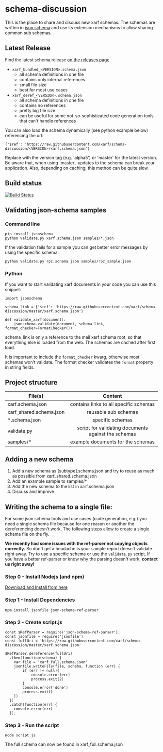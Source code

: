 # schema-discussion
This is the place to share and discuss new xarf schemas.
The schemas are written in [json schema](http://json-schema.org/) and use its extension mechanisms to allow sharing common sub schemas.

## Latest Release
Find the latest schema release [on the releases page](https://github.com/xarf/schema-discussion/releases).

* `xarf_bundled_<VERSION>.schema.json`
  * all schema definitions in one file
  * contains only internal references
  * small file size
  * best for most use cases
* `xarf_deref_<VERSION>.schema.json`
  * all schema definitions in one file
  * contains no references
  * pretty big file size
  * can be useful for some not-so-sophisticated code generation tools that can't handle references

You can also load the schema dynamically (see python example below) referencing the url:

```
{'$ref': 'https://raw.githubusercontent.com/xarf/schema-discussion/<VERSION>/xarf.schema.json'}
```

Replace <VERSION> with the version tag (e.g. 'alpha5') or 'master' for the latest version. Be aware that, when using 'master', updates to the schema can break your application. Also, depending on caching, this method
can be quite slow.

## Build status
[![Build Status](https://travis-ci.org/xarf/schema-discussion.svg?branch=master)](https://travis-ci.org/xarf/schema-discussion)

## Validating json-schema samples

### Command line

```
pip install jsonschema
python validate.py xarf.schema.json samples/*.json
```

If the validation fails for a sample you can get better error messages by using the specific schema:

```
python validate.py rpz.schema.json samples/rpz_sample.json
```

### Python

If you want to start validating xarf documents in your code you can use this snippet:

```
import jsonschema

schema_link = {'$ref': 'https://raw.githubusercontent.com/xarf/schema-discussion/master/xarf.schema.json'}

def validate_xarf(document):
    jsonschema.validate(document, schema_link, format_checker=FormatChecker())
```

schema_link is only a reference to the mail xarf schema root, so that everything else is loaded from the web. The schemas are cached after first load.

It is important to include the `format_checker` kwarg, otherwise most schemas won't validate. The format checker validates the `format` property in string fields. 


## Project structure

| File(s)                 | Content                                             |
| ----------------------- |:---------------------------------------------------:|
| xarf.schema.json        | contains links to all specific schemas              |
| xarf_shared.schema.json | reusable sub schemas                                |
| *.schema.json           | specific schemas                                    |
| validate.py             | script for validating documents against the schemas |
| samples/*               | example documents for the schemas                   |

## Adding a new schema

1. Add a new schema as [subtype].schema.json and try to reuse as much as possible from xarf_shared.schema.json
2. Add an example sample to samples/*
3. Add the new schema to the list in xarf.schema.json
4. Discuss and improve

## Writing the schema to a single file:

For some json schema tools and use cases (code generation, e.g.) you need a single schema file because for one reason or another the dereferencing doesn't work. The following steps allow to create a single schema file on the fly.

__We recently had some issues with the ref-parser not copying objects correctly.__ 
So don't get a headache is your sample report doesn't validate right away. 
Try to use a specific schema or use the `validate.py` script.
If you have a better ref-parser or know why the parsing doesn't work, __contact us right away!__ 

### Step 0 - Install Nodejs (and npm)

[Download and Install from here](https://nodejs.org/en/download/)

### Step 1 - Install Dependencies

```
npm install jsonfile json-schema-ref-parser
```
### Step 2 - Create script.js

```
const $RefParser = require('json-schema-ref-parser');
const jsonfile = require('jsonfile')
const fullUri = 'https://raw.githubusercontent.com/xarf/schema-discussion/master/xarf.schema.json'

$RefParser.dereference(fullUri)
  .then(function(schema) {
    var file = 'xarf_full.schema.json'
    jsonfile.writeFile(file, schema, function (err) {
        if (err != null){
            console.error(err)
            process.exit(2)
        }
        console.error('done')
        process.exit()
    })
  })
  .catch(function(err) {
    console.error(err)
  });

```

### Step 3 - Run the script
```
node script.js
```
The full schema can now be found in xarf_full.schema.json
